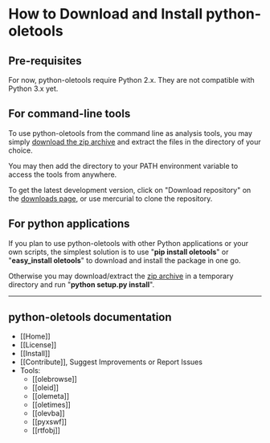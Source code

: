 How to Download and Install python-oletools
===========================================

Pre-requisites
--------------

For now, python-oletools require Python 2.x. They are not compatible with Python 3.x yet.


For command-line tools
----------------------

To use python-oletools from the command line as analysis tools, you may simply 
[download the zip archive](https://bitbucket.org/decalage/oletools/downloads) 
and extract the files in the directory of your choice.

You may then add the directory to your PATH environment variable to access the tools from anywhere.

To get the latest development version, click on "Download repository" on the 
[downloads page](https://bitbucket.org/decalage/oletools/downloads), or use mercurial to clone the repository.


For python applications
----------------------

If you plan to use python-oletools with other Python applications or your own scripts, the simplest solution is to use 
"**pip install oletools**" or "**easy_install oletools**" to download and install the package in one go. 

Otherwise you may download/extract the [zip archive](https://bitbucket.org/decalage/oletools/downloads) in a temporary 
directory and run "**python setup.py install**".

--------------------------------------------------------------------------

python-oletools documentation
-----------------------------

- [[Home]]
- [[License]]
- [[Install]]
- [[Contribute]], Suggest Improvements or Report Issues
- Tools:
	- [[olebrowse]]
	- [[oleid]]
	- [[olemeta]]
	- [[oletimes]]
	- [[olevba]]
	- [[pyxswf]]
	- [[rtfobj]] 